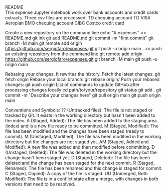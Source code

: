 README  
This expense Jupyter notebook work over bank accounts and credit cards extracts.
Three csv files are processed:
    TD chequing account 
    TD VISA Aeroplan
    BMO chequing account
    CIBC Costco credit card

Create a new repository on the command line
echo "# expenses" >> README.md
git init
git add README.md
git commit -m "first commit"
git branch -M main
git remote add origin https://github.com/sergiofaro/expenses.git
git push -u origin main
…or push an existing repository from the command line
git remote add origin https://github.com/sergiofaro/expenses.git
git branch -M main
git push -u origin main

Rebasing your changes. It rewrites the history.
    Fetch the latest changes:
        git fetch origin
Rebase your local branch:
        git rebase origin/<branch-name>
Push your rebased changes:
    git push origin <branch-name>
List of commands to update GitHub after processing changes locally
cd path/to/your/repository
git status
git add .
git commit -m "Describe your changes here"
git pull origin main
git push origin main

Conventions and Symbols:
?? (Untracked files):
The file is not staged or tracked by Git. It exists in the working directory but hasn't been added to the index.
A (Staged, Added):
The file has been added to the staging area (index) and is a new file ready to be committed.
M (Staged, Modified):
The file has been modified and the changes have been staged (ready to commit).
M (Unstaged, Modified):
The file has been modified in the working directory but the changes are not staged yet.
AM (Staged, Added and Modified):
A new file was added and then modified before committing.
D (Unstaged, Deleted):
The file was deleted in the working directory but the change hasn't been staged yet.
D (Staged, Deleted):
The file has been deleted and the change has been staged for the next commit.
R (Staged, Renamed):
The file has been renamed and this change is staged for commit.
C (Staged, Copied):
A copy of the file is staged.
UU (Unmerged, Both Modified):
The file is in a conflict state after a merge, with changes in both versions that need to be resolved.

